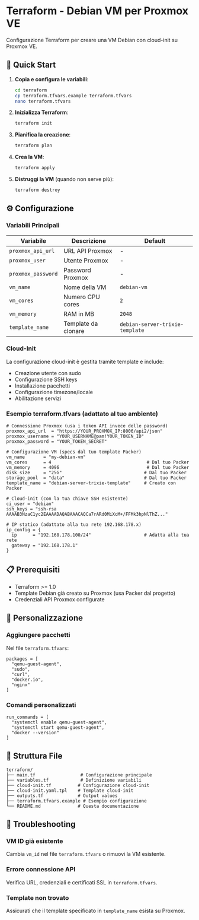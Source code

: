 # Terraform - Debian VM per Proxmox VE

Configurazione Terraform per creare una VM Debian con cloud-init su Proxmox VE.

## 🚀 Quick Start

1. **Copia e configura le variabili**:
   ```bash
   cd terraform
   cp terraform.tfvars.example terraform.tfvars
   nano terraform.tfvars
   ```

2. **Inizializza Terraform**:
   ```bash
   terraform init
   ```

3. **Pianifica la creazione**:
   ```bash
   terraform plan
   ```

4. **Crea la VM**:
   ```bash
   terraform apply
   ```

5. **Distruggi la VM** (quando non serve più):
   ```bash
   terraform destroy
   ```

## ⚙️ Configurazione

### Variabili Principali

| Variabile | Descrizione | Default |
|-----------|-------------|---------|
| `proxmox_api_url` | URL API Proxmox | - |
| `proxmox_user` | Utente Proxmox | - |
| `proxmox_password` | Password Proxmox | - |
| `vm_name` | Nome della VM | `debian-vm` |
| `vm_cores` | Numero CPU cores | `2` |
| `vm_memory` | RAM in MB | `2048` |
| `template_name` | Template da clonare | `debian-server-trixie-template` |

### Cloud-Init

La configurazione cloud-init è gestita tramite template e include:

- Creazione utente con sudo
- Configurazione SSH keys
- Installazione pacchetti
- Configurazione timezone/locale
- Abilitazione servizi

### Esempio terraform.tfvars (adattato al tuo ambiente)

```hcl
# Connessione Proxmox (usa i token API invece delle password)
proxmox_api_url  = "https://YOUR_PROXMOX_IP:8006/api2/json"
proxmox_username = "YOUR_USERNAME@pam!YOUR_TOKEN_ID"
proxmox_password = "YOUR_TOKEN_SECRET"

# Configurazione VM (specs dal tuo template Packer)
vm_name       = "my-debian-vm"
vm_cores      = 4                                    # Dal tuo Packer
vm_memory     = 4096                                 # Dal tuo Packer
disk_size     = "25G"                               # Dal tuo Packer
storage_pool  = "data"                              # Dal tuo Packer
template_name = "debian-server-trixie-template"     # Creato con Packer

# Cloud-init (con la tua chiave SSH esistente)
ci_user = "debian"
ssh_keys = "ssh-rsa AAAAB3NzaC1yc2EAAAADAQABAAACAQCa7rARd0MiXcM+/FFMk3hpNlThZ..."

# IP statico (adattato alla tua rete 192.168.178.x)
ip_config = {
  ip      = "192.168.178.100/24"                    # Adatta alla tua rete
  gateway = "192.168.178.1"
}
```

## 📋 Prerequisiti

- Terraform >= 1.0
- Template Debian già creato su Proxmox (usa Packer dal progetto)
- Credenziali API Proxmox configurate

## 🔧 Personalizzazione

### Aggiungere pacchetti

Nel file `terraform.tfvars`:
```hcl
packages = [
  "qemu-guest-agent",
  "sudo",
  "curl",
  "docker.io",
  "nginx"
]
```

### Comandi personalizzati

```hcl
run_commands = [
  "systemctl enable qemu-guest-agent",
  "systemctl start qemu-guest-agent",
  "docker --version"
]
```

## 📁 Struttura File

```
terraform/
├── main.tf                 # Configurazione principale
├── variables.tf            # Definizione variabili
├── cloud-init.tf          # Configurazione cloud-init
├── cloud-init.yaml.tpl    # Template cloud-init
├── outputs.tf             # Output values
├── terraform.tfvars.example # Esempio configurazione
└── README.md              # Questa documentazione
```

## 🐛 Troubleshooting

### VM ID già esistente
Cambia `vm_id` nel file `terraform.tfvars` o rimuovi la VM esistente.

### Errore connessione API
Verifica URL, credenziali e certificati SSL in `terraform.tfvars`.

### Template non trovato
Assicurati che il template specificato in `template_name` esista su Proxmox.